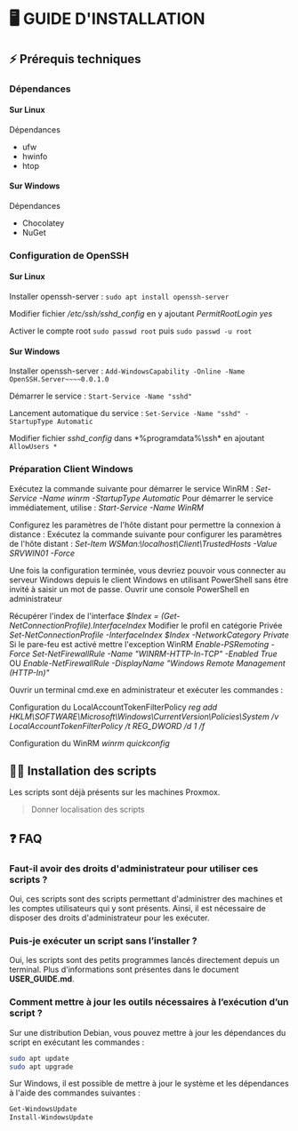 # 🖥️ GUIDE D'INSTALLATION

## ⚡ Prérequis techniques

### Dépendances

#### Sur Linux

Dépendances 
* ufw
* hwinfo
* htop

#### Sur Windows

Dépendances
* Chocolatey
* NuGet

### Configuration de OpenSSH

#### Sur Linux

Installer openssh-server : `sudo apt install openssh-server`

Modifier fichier */etc/ssh/sshd_config* en y ajoutant *PermitRootLogin yes*

Activer le compte root `sudo passwd root` puis `sudo passwd -u root`

#### Sur Windows

Installer openssh-server : `Add-WindowsCapability -Online -Name OpenSSH.Server~~~~0.0.1.0`

Démarrer le service : `Start-Service -Name "sshd"`

Lancement automatique du service : `Set-Service -Name "sshd" -StartupType Automatic`

Modifier fichier *sshd_config* dans *%programdata%\ssh\* en ajoutant `AllowUsers *`

### Préparation Client Windows

Exécutez la commande suivante pour démarrer le service WinRM :
_Set-Service -Name winrm -StartupType Automatic_ 
Pour démarrer le service immédiatement, utilise :
_Start-Service -Name WinRM_ 

Configurez les paramètres de l'hôte distant pour permettre la connexion à distance :
Exécutez la commande suivante pour configurer les paramètres de l'hôte distant :
_Set-Item WSMan:\localhost\Client\TrustedHosts -Value SRVWIN01 -Force_

Une fois la configuration terminée, vous devriez pouvoir vous connecter au serveur
Windows depuis le client Windows en utilisant PowerShell sans être invité à saisir un
mot de passe.
Ouvrir une console PowerShell en administrateur

Récupérer l'index de l'interface
_$Index = (Get-NetConnectionProfile).InterfaceIndex_
Modifier le profil en catégorie Privée
_Set-NetConnectionProfile -InterfaceIndex $Index -NetworkCategory Private_
Si le pare-feu est activé mettre l'exception WinRM
_Enable-PSRemoting -Force_
_Set-NetFirewallRule -Name "WINRM-HTTP-In-TCP" -Enabled True_
OU
_Enable-NetFirewallRule -DisplayName "Windows Remote Management (HTTP-In)"_

Ouvrir un terminal cmd.exe en administrateur et exécuter les commandes :

Configuration du LocalAccountTokenFilterPolicy
_reg add HKLM\SOFTWARE\Microsoft\Windows\CurrentVersion\Policies\System /v LocalAccountTokenFilterPolicy /t REG_DWORD /d 1 /f_

Configuration du WinRM
_winrm quickconfig_

## 👨‍💻 Installation des scripts

Les scripts sont déjà présents sur les machines Proxmox.

> Donner localisation des scripts

## ❓ FAQ

### Faut-il avoir des droits d'administrateur pour utiliser ces scripts ?

Oui, ces scripts sont des scripts permettant d'administrer des machines et les comptes utilisateurs qui y sont présents. Ainsi, il est nécessaire de disposer des droits d'administrateur pour les exécuter.

### Puis-je exécuter un script sans l’installer ?

Oui, les scripts sont des petits programmes lancés directement depuis un terminal. Plus d'informations sont présentes dans le document **USER_GUIDE.md**.

### Comment mettre à jour les outils nécessaires à l’exécution d’un script ?

Sur une distribution Debian, vous pouvez mettre à jour les dépendances du script en exécutant les commandes :

```bash
sudo apt update
sudo apt upgrade
```

Sur Windows, il est possible de mettre à jour le système et les dépendances à l'aide des commandes suivantes :

```PowerShell
Get-WindowsUpdate
Install-WindowsUpdate 
```
